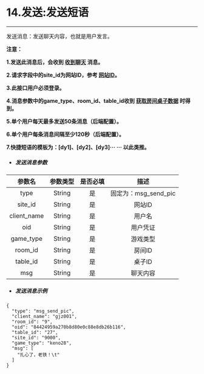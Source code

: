 # 14.发送:发送短语

---

发送消息：发送聊天内容，也就是用户发言。

**注意：**

**1.发送此消息后，会收到 **[**收到聊天**](/ws/15..md)** 消息。**

**2.请求字段中的site\_id为网站ID，参考 **[**网站ID**](/ws.md)**。**

**3.此接口用户必须登录。**

**4.消息参数中的game\_type、room\_id、table\_id收到 **[**获取房间桌子数据**](/ws/02index_table_server.md)** 时得到。**

**5.单个用户每天最多发送50条消息（后端配置）。**

**6.单个用户每条消息间隔至少120秒（后端配置）。**

**7.快捷短语的模板为：\[dy1\]、\[dy2\]、\[dy3\]··· ··· 以此类推。**

* ##### 发送消息参数

| 参数名 | 参数类型 | 是否必填 | 描述 |
| :---: | :---: | :---: | :---: |
| type | String | 是 | 固定为：msg_send_pic |
| site\_id | String | 是 | 网站ID |
| client\_name | String | 是 | 用户名 |
| oid | String | 是 | 用户凭证 |
| game\_type | String | 是 | 游戏类型 |
| room\_id | String | 是 | 房间ID |
| table\_id | String | 是 | 桌子ID |
| msg | String | 是 | 聊天内容 |

* ##### 发送消息示例

```
{
  "type": "msg_send_pic",
  "client_name": "gjz001",
  "room_id": "9",
  "oid": "84424959a270b8d80e0c88e8db26b116",
  "table_id": "27",
  "site_id": "9000",
  "game_type": "keno28",
  "msg": [
    "扎心了，老铁！\t"
  ]
}
```



